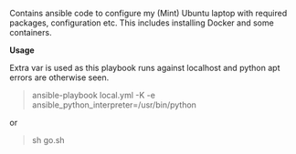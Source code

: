Contains ansible code to configure my (Mint) Ubuntu laptop with required packages, configuration etc. This includes installing Docker and some containers.

**Usage**

Extra var is used as this playbook runs against localhost and python apt errors are otherwise seen.

> ansible-playbook local.yml -K -e ansible_python_interpreter=/usr/bin/python

or

> sh go.sh

